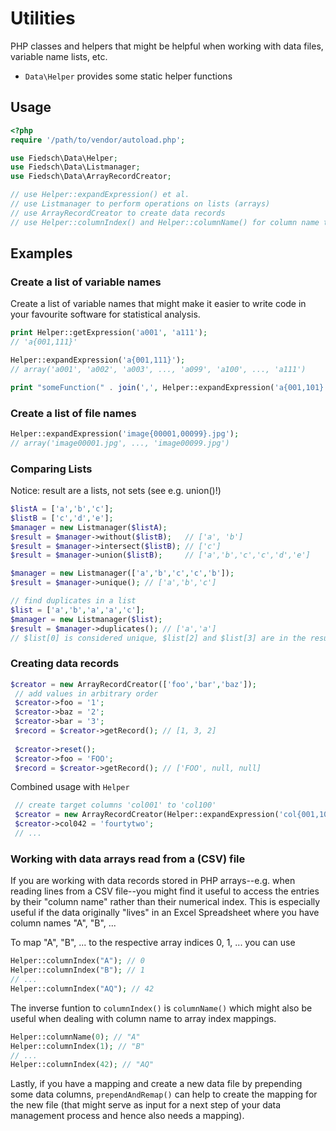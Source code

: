 # Utilities 

PHP classes and helpers that might be helpful when working with data files, variable name lists, etc. 
 
 * `Data\Helper` provides some static helper functions

 
## Usage

```php
<?php
require '/path/to/vendor/autoload.php';

use Fiedsch\Data\Helper;
use Fiedsch\Data\Listmanager;
use Fiedsch\Data\ArrayRecordCreator;

// use Helper::expandExpression() et al.
// use Listmanager to perform operations on lists (arrays) 
// use ArrayRecordCreator to create data records
// use Helper::columnIndex() and Helper::columnName() for column name to numerical index mappings
```


## Examples


### Create a list of variable names  

Create a list of variable names that might make it easier to write code in your favourite software for 
statistical analysis.
 
```php
print Helper::getExpression('a001', 'a111'); 
// 'a{001,111}' 

Helper::expandExpression('a{001,111}'); 
// array('a001', 'a002', 'a003', ..., 'a099', 'a100', ..., 'a111')

print "someFunction(" . join(',', Helper::expandExpression('a{001,101}')) . ");"; 
```


### Create a list of file names

```php
Helper::expandExpression('image{00001,00099}.jpg');
// array('image00001.jpg', ..., 'image00099.jpg') 
```
### Comparing Lists

Notice: result are a lists, not sets (see e.g. union()!)

```php
$listA = ['a','b','c'];
$listB = ['c','d','e'];
$manager = new Listmanager($listA);
$result = $manager->without($listB);   // ['a', 'b']
$result = $manager->intersect($listB); // ['c']
$result = $manager->union($listB);     // ['a','b','c','c','d','e']

$manager = new Listmanager(['a','b','c','c','b']);
$result = $manager->unique(); // ['a','b','c']

// find duplicates in a list
$list = ['a','b','a','a','c'];
$manager = new Listmanager($list);
$result = $manager->duplicates(); // ['a','a'] 
// $list[0] is considered unique, $list[2] and $list[3] are in the result
```

### Creating data records

```php
$creator = new ArrayRecordCreator(['foo','bar','baz']);
 // add values in arbitrary order
 $creator->foo = '1';
 $creator->baz = '2';
 $creator->bar = '3';
 $record = $creator->getRecord(); // [1, 3, 2]
 
 $creator->reset();
 $creator->foo = 'FOO';
 $record = $creator->getRecord(); // ['FOO', null, null]
```
 
 Combined usage with `Helper`

```php
 // create target columns 'col001' to 'col100'
 $creator = new ArrayRecordCreator(Helper::expandExpression('col{001,100}'));
 $creator->col042 = 'fourtytwo';
 // ...
```
 
 ### Working with data arrays read from a (CSV) file
 
 If you are working with data records stored in PHP arrays--e.g. when reading lines from 
 a CSV file--you might find it useful to access the entries by their "column name" rather
 than their numerical index. This is especially useful if the data originally "lives" in
 an Excel Spreadsheet where you have column names "A", "B", ... 
 
 To map  "A", "B", ... to the respective array indices 0, 1, ... you can use
 
```php
Helper::columnIndex("A"); // 0
Helper::columnIndex("B"); // 1
// ...
Helper::columnIndex("AQ"); // 42
```

The inverse funtion to `columnIndex()` is `columnName()` which might also be useful when
dealing with column name to array index mappings.

```php
Helper::columnName(0); // "A"
Helper::columnIndex(1); // "B"
// ...
Helper::columnIndex(42); // "AQ"
```

Lastly, if you have a mapping and create a new data file by prepending some data columns,
`prependAndRemap()` can help to create the mapping for the new file (that might serve as 
input for a next step of your data management process and hence also needs a mapping).
  